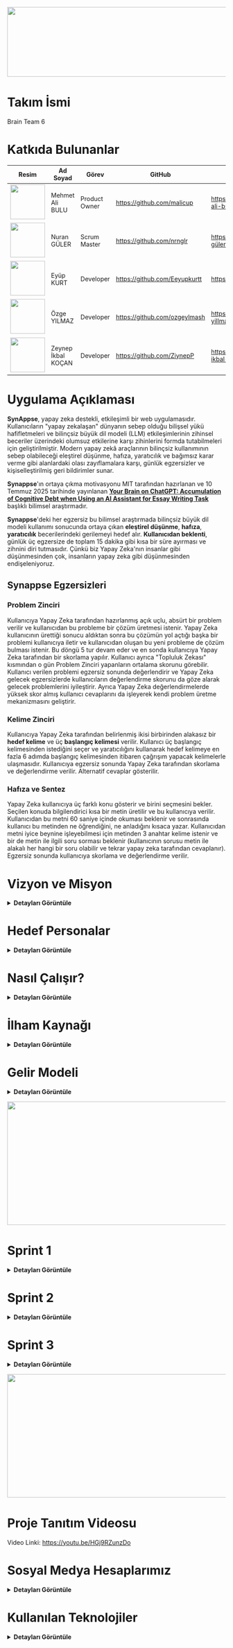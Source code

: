 
<p align="center">
 <img src="project_management/general/headers/logo.png" width="682" height="161"/> 
</p>

# Takım İsmi 

Brain Team 6

# Katkıda Bulunanlar

| Resim | Ad Soyad | Görev | GitHub | Linkedin |
| --- | --- | --- | --- | --- |
| <img src="project_management/general/devpics/mehmet.png" width="80" height="80"/> | Mehmet Ali BULU | Product Owner | https://github.com/malicup | https://www.linkedin.com/in/mehmet-ali-bulu-3b0869257/ |
| <img src="project_management/general/devpics/nuran.png" width="80" height="80"/> | Nuran GÜLER | Scrum Master | https://github.com/nrnglr | https://www.linkedin.com/in/nuran-güler-3439a0262/ |
| <img src="project_management/general/devpics/eyup.png" width="80" height="80"/> | Eyüp KURT | Developer | https://github.com/Eeyupkurtt | https://www.linkedin.com/in/eyupkurt/ |
| <img src="project_management/general/devpics/ozge.png" width="80" height="80"/> | Özge YILMAZ | Developer | https://github.com/ozgeylmash | https://www.linkedin.com/in/ozge-yillmaz/ |
| <img src="project_management/general/devpics/zeynep.png" width="80" height="80"/> | Zeynep İkbal KOÇAN | Developer | https://github.com/ZiynepP | https://www.linkedin.com/in/zeynep-ikbal-ko%C3%A7an-849b4a199/ |

# Uygulama Açıklaması

**SynAppse**, yapay zeka destekli, etkileşimli bir web uygulamasıdır. Kullanıcıların "yapay zekalaşan" dünyanın sebep olduğu bilişsel yükü hafifletmeleri ve bilinçsiz büyük dil modeli (LLM) etkileşimlerinin zihinsel beceriler üzerindeki olumsuz etkilerine karşı zihinlerini formda tutabilmeleri için geliştirilmiştir. Modern yapay zekâ araçlarının bilinçsiz kullanımının sebep olabileceği eleştirel düşünme, hafıza, yaratıcılık ve bağımsız karar verme gibi alanlardaki olası zayıflamalara karşı, günlük egzersizler ve kişiselleştirilmiş geri bildirimler sunar.

**Synappse**'ın ortaya çıkma motivasyonu MIT tarafından hazırlanan ve 10 Temmuz 2025 tarihinde yayınlanan [**Your Brain on ChatGPT: Accumulation of Cognitive Debt when Using an AI Assistant for Essay Writing Task**](https://arxiv.org/pdf/2506.08872) başlıklı bilimsel araştırmadır.

**Synappse**'deki her egzersiz bu bilimsel araştırmada bilinçsiz büyük dil modeli kullanımı sonucunda ortaya çıkan **eleştirel düşünme**, **hafıza**, **yaratıcılık** becerilerindeki gerilemeyi hedef alır. **Kullanıcıdan beklenti**, günlük üç egzersize de toplam 15 dakika gibi kısa bir süre ayırması ve zihnini diri tutmasıdır. Çünkü biz Yapay Zeka'nın insanlar gibi düşünmesinden çok, insanların yapay zeka gibi düşünmesinden endişeleniyoruz.

## Synappse Egzersizleri

### Problem Zinciri
Kullanıcıya Yapay Zeka tarafından hazırlanmış açık uçlu, absürt bir problem verilir ve kullanıcıdan bu probleme bir çözüm üretmesi istenir. Yapay Zeka kullanıcının ürettiği sonucu aldıktan sonra bu çözümün yol açtığı başka bir problemi kullanıcıya iletir ve kullanıcıdan oluşan bu yeni probleme de çözüm bulması istenir. Bu döngü 5 tur devam eder ve en sonda kullanıcıya Yapay Zeka tarafından bir skorlama yapılır. Kullanıcı ayrıca "Topluluk Zekası" kısmından o gün Problem Zinciri yapanların ortalama skorunu görebilir. Kullanıcı verilen problemi egzersiz sonunda değerlendirir ve Yapay Zeka gelecek egzersizlerde kullanıcıların değerlendirme skorunu da göze alarak gelecek problemlerini iyileştirir. Ayrıca Yapay Zeka değerlendirmelerde yüksek skor almış kullanıcı cevaplarını da işleyerek kendi problem üretme mekanizmasını geliştirir.

### Kelime Zinciri
Kullanıcıya Yapay Zeka tarafından belirlenmiş ikisi birbirinden alakasız bir **hedef kelime** ve üç **başlangıç kelimesi** verilir. Kullanıcı üç başlangıç kelimesinden istediğini seçer ve yaratıcılığını kullanarak hedef kelimeye en fazla 6 adımda başlangıç kelimesinden itibaren çağrışım yapacak kelimelerle ulaşmasıdır. Kullanıcıya egzersiz sonunda Yapay Zeka tarafından skorlama ve değerlendirme verilir. Alternatif cevaplar gösterilir.

### Hafıza ve Sentez
Yapay Zeka kullanıcıya üç farklı konu gösterir ve birini seçmesini bekler. Seçilen konuda bilgilendirici kısa bir metin üretilir ve bu kullanıcıya verilir. Kullanıcıdan bu metni 60 saniye içinde okuması beklenir ve sonrasında kullanıcı bu metinden ne öğrendiğini, ne anladığını kısaca yazar. Kullanıcıdan metni iyice beynine işleyebilmesi için metinden 3 anahtar kelime istenir ve bir de metin ile ilgili soru sorması beklenir (kullanıcının sorusu metin ile alakalı her hangi bir soru olabilir ve tekrar yapay zeka tarafından cevaplanır). Egzersiz sonunda kullanıcıya skorlama ve değerlendirme verilir.

# Vizyon ve Misyon

<details>
  <summary><strong>Detayları Görüntüle</strong></summary>

### Vizyon  
Yapay zeka çağında insan zihnini pasif bir kullanıcı olmaktan çıkarıp aktif bir üreticiye dönüştüren; bunu günlük bir alışkanlık haline getiren, bilişsel yetileri koruyan, geliştiren ve bireyin entelektüel bağımsızlığını sürdürülebilir kılan birinci öncelikli dijital zihin sağlığı platformu olmak.

### Misyon
Üretken yapay zekanın günlük yaşamdaki yaygın kullanımıyla ortaya çıkan “bilişsel borçlanma” riskine karşı, bilimsel temellere dayanan, hedef odaklı ve etkileşimli zihinsel egzersizlerle mücadele etmek. Kullanıcının eleştirel düşünme, hafıza, yaratıcılık ve karar verme gibi temel bilişsel yetilerini her gün küçük adımlarla, ama kalıcı biçimde güçlendirmek.

</details>

#  Hedef Personalar

<details>
  <summary><strong>Detayları Görüntüle</strong></summary>

###  Dijital Çağın Çocukları (Örn: İlkokul/Ortaokul Çağı)

**Meslek/Durum**: İlkokul veya ortaokul öğrencileri.

**Motivasyon**: Öğrenmeyi eğlenceli hale getirmek, okul derslerinde daha başarılı olmak ve dijital araçları bilinçli kullanma alışkanlığı edinmek. Ebeveynleri, çocuklarının teknoloji bağımlılığının zihinsel becerilerini olumsuz etkilemesinden endişe duyuyor olabilir.

**Acı Noktaları**: Kolay bilgiye ulaşımın getirdiği ezbercilik, okuduğunu anlama ve yorumlamada zorlanma, dikkat dağınıklığı, yaratıcı oyun ve düşünme süreçlerinde azalma. Okul ödevlerinde veya günlük hayatta kendi başlarına çözüm üretmek yerine hemen internete veya yapay zekaya yönelme eğilimi.

**Synappse'den Beklentisi**: Eğlenceli ve oyunlaştırılmış mini egzersizler aracılığıyla problem çözme, hafıza ve yaratıcılık becerilerini geliştirmek. Günlük rutinlerine kolayca entegre edilebilecek, kısa ve dikkat çekici aktivitelerle zihinsel çevikliklerini artırmak. Ebeveynler için ise çocuklarının zihinsel gelişimini destekleyen, güvenli ve eğitici bir alternatif sunması. Kolay modun varlığı sayesinde, çocukların sıkılmadan ve zorlanmadan katılabilecekleri bir deneyim.

### Yaratıcı Profesyonel (Örn: Dijital Pazarlamacı, Yazılımcı vb.)

**Meslek**: İçerik üreticisi, pazarlama uzmanı, yazılımcı, tasarımcı, araştırmacı.

**Motivasyon**: İşlerinde özgün ve taze fikirler üretme yeteneğini korumak. YZ'nin sunduğu hazır çözümlerin kendi yaratıcı kıvılcımlarını sönümlemesinden endişe duyuyorlar. Günlük yoğun tempoda zihinlerini aktif tutacak pratik yollar arıyorlar.

**Acı Noktaları**: Yaratıcılık tıkanıklığı, rutin işlerde zihinsel yorgunluk, yeni fikirler üretmekte hissedilen pasiflik. YZ'ye olan bağımlılığın uzun vadede kendi özgün düşünce süreçlerini köreltebileceği endişesi.

**Synappse'den Beklentisi**: Güne başlarken veya gün içinde kısa molalarda zihinlerini canlandıracak, yaratıcı düşünme modunu tetikleyecek mini egzersizler. Küçük zorluklarla beyinlerini zinde tutarak, yaratıcı esnekliklerini sürdürme ve ani fikirler üretme kapasitelerini destekleme.

###  Odaklanma Arayan Öğrenci (Örn: Üniversite Öğrencisi, Uzaktan Eğitim Alan)  

**Meslek**: Üniversite öğrencisi, uzaktan eğitim öğrencisi, sınavlara hazırlanan.

**Motivasyon**: Bilgiyi daha iyi akılda tutmak, okuduklarını ve öğrendiklerini derinlemesine anlamak. YZ'nin özet çıkarma gibi kolaylıklarının, aslında bilgiyi işleme ve hatırlama süreçlerini yüzeyselleştirdiğini fark etmiş olabilirler. Odaklanma sorunları ve bilgiye yüzeysel yaklaşım konusunda endişeliler.

**Acı Noktaları**: Uzun süreli odaklanma zorluğu, okuduklarını kısa sürede unutma, bilgiyi kendi cümleleriyle yorumlamakta veya sentezlemekte zorlanma. Sınavlar ve projelerde YZ'ye aşırı güvenme sonucu kendi öğrenme kaslarının zayıfladığını hissetme.

**Synappse'den Beklentisi**: Hafızayı güçlendirmeye yönelik kısa, etkileşimli alıştırmalar. Bilgiyi daha iyi içselleştirmelerine yardımcı olacak, eleştirel okuma ve analiz becerilerini nazikçe geliştirecek günlük görevler. Öğrenme süreçlerindeki küçük aksaklıkları gidermek için pratik bir destek.



###  Bilinçli Teknoloji Kullanıcısı (Örn: Farkediyorum, Gelişiyorum)

**Meslek**: Çeşitli (yönetici, ebeveyn, serbest çalışan)

**Motivasyon**: Dijital araçların ve YZ'nin getirdiği kolaylıkların kendi bağımsız düşünme ve karar verme süreçlerini nasıl etkilediğini merak eden, bu konuda bilinçli adımlar atmak isteyen kişiler. Zihinsel keskinliklerini korumak ve "dijital beynimi tembelleştiriyor mu?" sorusuna yanıt arıyorlar.

**Acı Noktaları**: Günlük kararlarda dahi YZ'ye veya internete başvurma alışkanlığı, kendi başına çözüm üretme cesaretinde azalma hissi. Zihinsel "otomatik pilot" modundan çıkma ihtiyacı. Odaklanma süresinin kısalması.

**Synappse'den Beklentisi**: Günlük rutinlerine kolayca entegre edebilecekleri, zihinsel çevikliklerini artıracak ve bağımsız karar verme kaslarını nazikçe çalıştıracak kısa egzersizler. YZ'nin olası olumsuz etkilerine karşı küçük bir zihinsel antrenman niteliğinde bir uygulama.

</details>

#  Nasıl Çalışır?

<details>
  <summary><strong>Detayları Görüntüle</strong></summary>

1. **Giriş / Kayıt**  
   Kullanıcı e-posta veya sosyal giriş ile kayıt olur ya da giriş yapar.

2. **Egzersiz Seçimi**  
   Kullanıcı aşağıdaki egzersizlerden birni seçer ve beynini geliştirmee başlar:  

    **Problem Zinciri:**  
    - Yapay Zeka absürt ve açık uçlu bir problem sunar.
    - Kullanıcı çözüm üretir → yeni bir problem doğar → tekrar çözüm üretir. (Toplam 5 tur)
    - Yapay Zeka, üretkenlik, tutarlılık ve özgünlük gibi ölçütlere göre skor verir.
    - Kullanıcı egzersizi değerlendirir (1-5 yıldız + yorum opsiyonu).
    - “Topluluk Zekası” ekranında kendi skorunu ortalamayla karşılaştırır.

    **Kelime Zinciri:**  
    -  Kullanıcıya 3 başlangıç kelimesi + 1 hedef kelime verilir.
    -  Başlangıç kelimesini seçer → 6 adıma kadar çağrışım zinciri kurar.
    -  Her adımda önceki kelimeye çağrışımsal olarak bağlı yeni kelime girilir.
    -  Egzersiz sonunda Yapay Zeka:
        1. Zincirin mantıksal akışını analiz eder.
        2. Yaratıcılık ve çağrışım puanı verir.
        3. Alternatif çözümler ve örnek zincirler gösterir.
        
    **Hafıza ve Sentez:**  
    -  Kullanıcıya 3 konu başlığı sunulur (örneğin: “Yapay Zeka Tarihi”, “Bilinç ve Beyin”, “Eleştirel Düşünme Teorileri”).
    -  Seçilen konuda 1 dakikalık okunabilir bir metin verilir.
    -  60 saniye sayaç başlar.
    -  Süre dolunca:
        1. “Ne anladın?” kutucuğu çıkar → kısa özet yazılır.
        2. 3 anahtar kelime seçmesi istenir.
        3. Metne dair bir soru üretmesi istenir.
    -  Yapay Zeka:
        1. Cevapları analiz eder, skorlama yapar.
        2. Sorulan soruya yanıt verir.

3. **Günlük Özet & Gelişim**  
    - 3 egzersiz de tamamlanınca:
       1. “Bugünlük görev tamamlandı!” ekranı gösterilir.
       2. Günlük streak güncellenir (örnek: “8 gündür aralıksız egzersiz yapıyorsun!”).
       3. Kullanıcının tüm egzersizlerden aldığı skorlar özetlenir.
       4. Gelişim analizi sunulur (örnek: “Yaratıcılık puanın bu hafta %18 arttı”).

Bu yapı sayesinde **Synappse**, yalnızca bir beyin egzersizi aracı değil; **kişisel, bilimsel ve sürdürülebilir bir zihinsel gelişim platformudur.**

</details>

# İlham Kaynağı

<details>
  <summary><strong>Detayları Görüntüle</strong></summary>

Projemiz, MIT Media Lab tarafından yürütülen **"Your Brain on ChatGPT: Accumulation of Cognitive Debt..."** başlıklı akademik çalışmanın bulgularını temel almaktadır. Bu çalışma, YZ asistanlarının kullanımının kısa vadede bilişsel yükü azaltsa da, uzun vadede ciddi bilişsel maliyetler yarattığını ortaya koymuştur. Biz bu temel sorunu **"Bilişsel Borçlanma"** olarak adlandırıyoruz.

### Bilişsel borçlanmanın temel belirtileri ve hedeflediğimiz problemler şunlardır:

1. **Eleştirel Düşünme ve Problem Çözme Becerilerinde Azalma:**  
YZ'nin sunduğu hazır, sentezlenmiş ve tekil cevaplar, beynin karmaşık sorunları analiz etme, farklı bakış açılarını değerlendirme, argümanlardaki hataları tespit etme ve özgün çözümler üretme yeteneğini zayıflatır.  

2. **Hafıza Zayıflığı ve Yüzeysel Öğrenme:**  
Bilgiyi araştırma, anlama ve kendi kelimelerimizle yeniden yapılandırma süreci, bilginin kalıcı hafızaya kaydedilmesini sağlar. YZ bu süreci atlayarak bilgiyi doğrudan sunduğunda, öğrenme ve hatırlama süreçleri yüzeyselleşir. Çalışma, YZ kullananların yazdıkları metinlerden dakikalar sonra bile alıntı yapamadığını göstermiştir.  

3. **Yaratıcılık ve Özgün Düşüncenin Körelmesi:**  
Çalışmanın EEG verileri, YZ kullanımının beynin yaratıcılıkla ilişkili sinirsel ağlarının daha az aktif olmasına neden olduğunu göstermektedir. YZ'nin genellikle en "olasılıklı" ve tahmin edilebilir çıktıları üretmesi, zamanla kalıpların dışında düşünme (divergent thinking) yeteneğimizi köreltebilir.  

4. **Bağımsız Karar Verme Yeteneğinde Gerileme:**  
Beynin planlama, organizasyon, izleme ve karar verme gibi yürütücü işlevlerle (executive functions) ilgili bölgeleri, YZ kullanımıyla daha az aktif hale gelir. Bu durum, gelecekte YZ olmadan bir görevi baştan sona planlama ve yönetme konusunda zorluklar yaşanmasına neden olabilir.

Kaynak: [Your Brain on ChatGPT: Accumulation of Cognitive Debt | MIT](https://arxiv.org/pdf/2506.08872v1)

</details>

# Gelir Modeli
<details>
  <summary><strong>Detayları Görüntüle</strong></summary>

SynAppse, bireysel ve kurumsal kullanıcılar için sürdürülebilir bir gelir modeli sunar. Model; freemium yapı, kurumsal lisanslama ve topluluk destekli bağış sistemlerinden oluşur.

## Freemium Modeli (Bireysel Kullanıcılar)

Bireysel kullanıcılar için temel egzersizler ücretsiz sunulurken, gelişmiş özellikler premium sürümle birlikte gelir.

### Ücretsiz Sürüm:
- Günlük 3 egzersize erişim (Problem Zinciri, Kelime Zinciri, Hafıza & Sentez)
- Temel skor ve değerlendirme
- Topluluk ortalaması ile karşılaştırma

### Premium Sürüm:
- Kişisel gelişim grafikleri (günlük/haftalık/aylık ilerleme)
- Geçmiş skor analizleri
- Egzersiz öneri motoru (kişiselleştirilmiş zorluk seviyesi)
- Alternatif örnek cevaplar ve yaratıcılık galerisi
- Ekstra Avatar ve arayüz kişiselleştirme (rozetler, renk temaları)
- İstatistiklerle destekli geri bildirimler

**Fiyatlandırma:**
- Aylık: 49₺
- Yıllık: 399₺ (2 ay bedava)

---

## Kurumsal Lisanslama ve Eğitim Paketleri

Eğitim kurumları ve şirketler için toplu lisans modeliyle zihinsel beceri gelişimi desteklenir.

### Eğitim Kurumları için:
- Sınıf bazlı egzersiz planlama
- Öğretmen / yönetici paneli (performans takibi, grup içi analizler)
- Ebeveyn modu (isteğe bağlı)
- Yaşa uygun egzersiz setleri

### Şirketler için:
- Kurumsal dashboard ile bilişsel beceri izleme
- Eğitim ve workshop destekli kurumsal entegrasyon
- Çalışan gelişimi raporları

**Fiyatlandırma (öneri):**
- 50 kullanıcıya kadar: Aylık 999₺
- 200 kullanıcıya kadar: Aylık 2999₺
- 500+ kullanıcı: Özel teklif

---

## Topluluk Destekli Model

Açık kaynak odaklı gelişim sürecini desteklemek için topluluk katkıları ve bağış mekanizmaları sunulur.

- Bağış karşılığı rozetler ve isim listesi
- “Topluluğa Destek Verenler” sayfası
- Sürdürülebilirlik raporu (bağışlar nereye harcanıyor?)

---

## Basit Finansal Modelleme (Yıllık Tahmin)

| Gelir Kalemi                  | Tahmini Kullanıcı | Fiyat (yıllık) | Tahmini Gelir |
|------------------------------|-------------------|----------------|----------------|
| Bireysel Premium Abonelik    | 3.000             | 399₺           | 1.197.000₺     |
| Kurumsal Lisans (10 okul)    | 10                | 6.000₺         | 60.000₺        |
| Kurumsal Lisans (5 şirket)   | 5                 | 15.000₺        | 75.000₺        |
| Topluluk Bağışları (yıllık)  | -                 | -              | 15.000₺        |
| **Toplam Yıllık Gelir**      |                   |                | **1.347.000₺** |

> Bu model ilk yıl için minimum senaryoya dayalıdır. Yalnızca %2-5 dönüşüm oranları varsayılmıştır. Kullanıcı sayısı ve bilinirlik arttıkça gelir potansiyeli ciddi şekilde artacaktır.

---

**Not:** Bu gelir modeli, SynAppse'ın sosyal etkisini önceliklendiren yaklaşımıyla çelişmeden, sürdürülebilirliği hedeflemektedir. Elde edilen gelirler; egzersiz çeşitliliğinin artırılması, gelişmiş yapay zeka destekli analizler ve akademik iş birlikleri için kullanılacaktır.

</details>

<p align="center">
 <img src="project_management/general/headers/github_sprints.png" width="830" height="285"/> 
</p>

# Sprint 1
<details>
  <summary><strong>Detayları Görüntüle</strong></summary>

### Sprint Bilgileri
- Sprint Başlangıç Tarihi: 24.06.2025  
- Sprint Bitiş Tarihi: 06.07.2025  
- Sprint Süresi: 13 Gün 
- Takım: Brain Team 6  

---

### Sprint Review

**Sprint İçindeki Beklenen Puan Tamamlanması:**

- **Hedeflenen Puan:** *135 Puan*

**Puan Tamamlama Mantığı:**

- Toplamda **1000 puanlık** genel hedef belirlendi.
- **1. Sprint**: Fikir üretimi, planlama ve tasarım odaklı olduğu için **135 puan** hedeflendi ve tamamlandı.  
- **2. Sprint**: Kodlama, API entegrasyonu ve temel işlevlerin geliştirilmesi için **480 puan** hedeflenmektedir.  
- **3. Sprint**: Entegrasyon, test ve son düzeltmeler için **385 puanlık** bir hedef öngörülmektedir.

### Sprint Review Görselleri

<p align="center">
  <img src="project_management/sprint1_documents/Sprint_Board1.jpg" width="644" height="650"/>  
  <br><strong>Sprint Board 1 </strong>
</p>

<p align="center">
  <img src="project_management/sprint1_documents/Sprint_Board2.jpg" width="644" height="650"/>  
  <br><strong>Sprint Board (Devamı) </strong>
</p>

<p align="center">
  <img src="project_management/sprint1_documents/Burndown_Chart.jpg" width="644" height="650"/>  
  <br><strong>Burndown Chart</strong>
</p>

<p align="center">
  <img src="project_management/sprint1_documents/Home_Page.jpg" width="644" height="650"/>  
  <br><strong>Home Page</strong>
</p>

<p align="center">
  <img src="project_management/sprint1_documents/Login_Page.jpg" width="644" height="650"/>  
  <br><strong>Login Page</strong>
</p>

---

### Daily Scrum

**Sprint 1 Günlük İş Takibi**

| Gün | Tarih       | Yapılan İşler                                                   | Tamamlanan Görev(ler)                                               | Puan |
|-----|-------------|------------------------------------------------------------------|----------------------------------------------------------------------|------|
| 1   | 24.06.2025  | Sprint başlatıldı, proje konsepti oluşturuldu                   | Proje konsepti belirleme                                            | 15   |
| 2   | 25.06.2025  | Ana fikir netleştirildi, problem tanımı yazıldı                 | Proje fikrinin oluşturulması                                        | 15   |
| 3   | 26.06.2025  | Rol dağılımları yapıldı, görev paylaşımı netleşti               | Takım içi görev ve rol dağılımı                                     | 15   |
| 4   | 27.06.2025  | Uygulama özelleştirildi, teknik araştırmalara başlandı          | Uygulama fikrinin özelleştirilmesi + Teknik araştırma (kısmen)     | 10   |
| 5   | 28.06.2025  | Teknik araştırma tamamlandı                                     | Teknik araştırmaların tamamı                                       | 10   |
| 6   | 29.06.2025  | Logo çizildi, GitHub yapısı oluşturuldu                         | Logo tasarımı + README & GitHub yapısı                             | 10   |
| 7   | 30.06.2025  | Dokümantasyon taslağı hazırlandı                                | Taslak dokümantasyon                                               | 10   |
| 8   | 01.07.2025  | Backend API bağlantısı taslaklandı                              | API bağlantısı backend taslakları                                  | 5    |
| 9   | 02.07.2025  | Login sayfası Figma’da tasarlandı                               | Login sayfası tasarımı                                             | 5    |
| 10  | 03.07.2025  | Header tasarımı tamamlandı                                      | Web sayfası header tasarımı                                        | 5    |
| 11  | 04.07.2025  | Burndown chart çizildi, sprint dokümantasyonu yapıldı           | Chart + Sprint 1 dökümanı                                          | 10   |
| 12  | 05.07.2025  | Landing page tasarımı başlatıldı                                | Landing page tasarımına başlanması                                 | 5    |
| 13  | 06.07.2025  | Feature listesi çıkarıldı, sprint sonlandırıldı                 | Feature listesi (in progress)                                      | 5    |

**Toplam Puan:** 135

<p align="center">
  <img src="project_management/sprint1_documents/WhatsApp_Chat1.jpg" width="644" height="650"/>  
  <br><strong>WhatsApp Chat</strong>
</p>

<p align="center">
  <img src="project_management/sprint1_documents/WhatsApp_Chat2.jpg" width="644" height="650"/>  
  <br><strong>WhatsApp Chat</strong>
</p>

- UI tasarımlarında Figma kullanılmasına karar verildi.
- Proje yönetim aracı olarak Miro kullanılmasına karar verildi.
- Günlük scrum toplantıları, takımın müsaitlik durumuna göre WhatsApp ve Google Meets üzerinden gerçekleştirildi.
- Giriş sistemi için E-posta kullanılmasına karar verildi.

---

### Sprint Retrospektive

**Neler iyi gitti?**

• Takım içi iletişim güçlüydü: Fikir alışverişleri hızlı ve verimliydi, herkes birbirine destek oldu.  
• Roller netti, görev dağılımı oturdu: Herkes kendi sorumluluk alanını biliyordu ve bu, işlerin düzenli ilerlemesini sağladı.  
• Teknik araştırma süreci çok verimli geçti: Django, yapay zeka entegrasyonu ve frontend teknolojileri hakkında önemli bilgiler edindik, bu da sonraki adımlar için sağlam bir temel oluşturdu.

**Neler geliştirilmeli?**

• **Yapay Zeka Egzersizlerinin Kalitesi ve Çeşitliliği:** Belirlenen 4 zihinsel problem ile uyum daha iyi analiz edilmeli.  
• **Kullanıcı Geri Bildirim Mekanizması:** Geri bildirim toplayacak mekanizmalar entegre edilmeli.  
• **Frontend Kullanıcı Deneyimi (UX):** Web uyumluluk ve sezgisel arayüz gözden geçirilmeli.  
• **Hata Ayıklama ve Test Süreçleri:** Yapay zekâ ile backend etkileşimleri için sistematik test yapısı kurulmalı.  
• **Teknik Borç Yönetimi:** Kod tekrarları azaltılmalı, kod açıklamaları ve yorumlar düzenli hâle getirilmeli.

**Bir sonraki sprintte:**

• Zaman yönetimi iyileştirilecek, tahminler daha gerçekçi yapılacak.  
• MVP için her zihinsel problem alanına ait 2 egzersiz tamamlanacak.  
• Kullanıcı geri bildirim sistemi entegre edilecek.

</details>

# Sprint 2

<details>
  <summary><strong>Detayları Görüntüle</strong></summary>

### Sprint 2 Bilgileri
- Sprint Başlangıç Tarihi: 08.07.2025  
- Sprint Bitiş Tarihi: 20.07.2025  
- Sprint Süresi: 12 Gün 
- Takım: Brain Team 6

  Puan Tamamlama Mantığı:
  **2. Sprint**: Kodlama, API entegrasyonu ve temel işlevlerin geliştirilmesi için **480 puan** hedeflenmektedir.

  

### Sprint 2 Review Görselleri

<p align="center">
  <img src="project_management/sprint2_documents/sprint2_Board-1.jpeg" width="644" height="650"/>  
  <br><strong>Sprint Board 2.1 </strong>
</p>

<p align="center">
  <img src="project_management/sprint2_documents/sprint2_Board-2.jpeg" width="644" height="650"/>  
  <br><strong>Sprint Board 2.2 </strong>
</p>

<p align="center">
  <img src="project_management/sprint2_documents/Burndown_Chart2.jpeg" width="644" height="650"/>  
  <br><strong>Burndown Chart</strong>
</p>

<p align="center">
  <img src="project_management/sprint2_documents/Home_Page2.jpeg" width="644" height="750"/>  
  <br><strong>Landing Page</strong>
</p>

<p align="center">
  <img src="project_management/sprint2_documents/demo1.gif" width="644" height="650"/>  
  <br><strong>Landing Page GIF</strong>
</p>

<p align="center">
  <img src="project_management/sprint2_documents/demo2.gif" width="644" height="650"/>  
  <br><strong>Egzersiz Seçim Sayfası</strong>
</p>

<p align="center">
  <img src="project_management/sprint2_documents/Temporal_Lob.jpeg" width="644" height="650"/>  
  <br><strong>Yaratıcılık Egzerzisi Demo</strong>
</p>

<p align="center">
  <img src="project_management/sprint2_documents/Temporal_Lob2.jpeg" width="644" height="650"/>  
  <br><strong>Yaratıcılık Egzersizi Paneli demo</strong>
</p>

<p align="center">
  <img src="project_management/sprint2_documents/Lob_cıkt.jpeg" width="644" height="650"/>  
  <br><strong>Egzersiz Sonrası AI Feedback Demo</strong>
</p>

<p align="center">
  <img src="project_management/sprint2_documents/WhatsApp_chat3.jpeg" width="644" height="650"/>  
  <br><strong>Yapılan Görüşmeler</strong>
</p>
---

**Sprint 2 Günlük İş Takibi**

| Gün | Tarih       | Yapılan İşler                                                   | Tamamlanan Görev(ler)                                               | Puan |
|-----|-------------|------------------------------------------------------------------|----------------------------------------------------------------------|------|
| 1   | 07.07.2025  | Landing page Figma tasarımına başlandı ve ilk taslaklar oluşturuldu | -                                                                   | 10   |
| 2   | 08.07.2025  | Tasarım ilerletildi, landing page frontend kodlamasına geçildi  | -                                                                   | 20   |
| 3   | 09.07.2025  | Landing page kodlama devam etti, egzersiz sayfası tasarımı başlatıldı | -                                                               | 20   |
| 4   | 10.07.2025  | Egzersiz sayfası tasarımı tamamlandı, kodlamaya geçildi         | Landing page tasarımı + kodlama                                    | 30   |
| 5   | 11.07.2025  | Egzersiz sayfası kodlaması yapıldı, login/sign up sayfaları tasarlandı | Egzersiz sayfası tasarımı + kodlama                           | 30   |
| 6   | 12.07.2025  | Login/sign up frontend kodlama ve Django bağlantısı sağlandı    | Login & Sign up kodlama + backend bağlantısı                       | 30   |
| 7   | 13.07.2025  | AI destekli lob simülasyonu başlatıldı, temel işlevler oluşturuldu | AI destekli lob simülasyon taslağı                               | 30   |
| 8   | 14.07.2025  | AI destekli lob soruları backend'e bağlandı ve test edildi      | Backend bağlantısı + test                                          | 40   |
| 9   | 15.07.2025  | Frontal lob testleri yapıldı, GitHub branch yapısı kuruldu      | Frontal lob testi + GitHub branch yapısı                          | 40   |
| 10  | 16.07.2025  | Yapay zeka modeli araştırması yapıldı, frontal lob geliştirildi | Proje uyumluluğu araştırması + frontal lob geliştirme             | 40   |
| 11  | 17.07.2025  | Oksipital ve parietal loblar geliştirildi                       | Oksipital + parietal lob                                          | 40   |
| 12  | 18.07.2025  | Temporal lob geliştirildi, son testler yapıldı                  | Temporal lob                                                       | 30   |
| 13  | 19.07.2025  | Son kontroller ve eksik işler tamamlandı                        | Kalan küçük görevler                                              | 30   |
| 14  | 20.07.2025  | Sprint 2 raporu ve dokümantasyonu hazırlandı                    | Sprint kapanışı + raporlama                                       | 10   |

**Toplam Puan:** 400

### Sprint Retrospektive

**Neler iyi gitti?**

• Planlanan her gün Google Meet'de buluşuldu, asla aksama olmadı.  
• Takım üyelerinin meşguliyetlerine göre görev dağılımı iyi yapıldı, herkes görevini yerine getirdi.
• Proje geliştirme aşamasında kullanılan teknolojileri daha önce kullanmayan takım arkadaşlarının öğrenme süreci iyi geçti, hızlı bir şekilde adapte oldular.

**Neler geliştirilmeli?**

• **Yapay Zeka'dan Alınan Geri Dönüşler:** Promptlar üzerine daha fazla düşünülmeli ve iyi bir fine tuning yapılmalı.  
• **Geliştirme Hızı:** Sprint 3'e girerken geliştirme hızı en üst seviyeye çıkarılmalı.  
• **Geliştirme Planlaması** Projenin kalan geliştirme kısımları iyi bir şekilde adımlara bölünmeli ve planlanmalı.   
• **Teknik Borç Yönetimi:** Kod satırları düzenlemeli ve clean code prosedürlerinin uygulandığından emin olunmalı.

**Bir sonraki sprintte:**

• Ekip görevlendirilmesi çok net yapılacak.  
• Lob isimlendirilmesinden vazgeçilip, egzersiz isimlendirilmesine geçilecek.  
• Yapay zekadan alınan yanıtların iyileştirilmesi için detaylı araştırmalar yapılacak.
• Backend ve Frontend birleştirilecek.


</details>

# Sprint 3

<details>
  <summary><strong>Detayları Görüntüle</strong></summary>
 
### Sprint Bilgileri
- Sprint Başlangıç Tarihi: 20.07.2025  
- Sprint Bitiş Tarihi: 03.08.2025  
- Sprint Süresi: 14 Gün 
- Takım: Brain Team 6  

---

### Sprint Review

**Sprint İçindeki Beklenen Puan Tamamlanması:**

- **Hedeflenen Puan:** *385 Puan*
- **3. Sprint**: Entegrasyon, test ve son düzeltmeler için **385 puanlık** bir hedef öngörülmektedir.

### Sprint Review Görselleri

<p align="center">
  <img src="project_management/sprint3_documents/sprint3_board.jpg" width="644" height="650"/>  
  <br><strong>Sprint Board 1 </strong>
</p>

<p align="center">
  <img src="project_management/sprint3_documents/burndown_chart.jpg" width="644" height="650"/> 
  <br><strong>Burndown Chart</strong>
</p>

<p align="center">
  <img src="project_management/sprint3_documents/giris_yap.png" width="644" height="650"/>  
  <br><strong>Giriş Yap Ekranı</strong>
</p>

<p align="center">
  <img src="project_management/sprint3_documents/kayıt_ol.png" width="644" height="650"/>  
  <br><strong>Kayıt Ol Ekranı</strong>
</p>

<p align="center">
  <img src="project_management/sprint3_documents/problem_zinciri.png" width="644" height="650"/>  
  <br><strong>Problem Zinciri Egzersiz Sayfası</strong>
</p>

<p align="center">
  <img src="project_management/sprint3_documents/kelime_koprusu.png" width="644" height="650"/>  
  <br><strong>Kelime Köprüsü Egzersiz Sayfası</strong>
</p>

<p align="center">
  <img src="project_management/sprint3_documents/hafiza_sentez.png" width="644" height="650"/>  
  <br><strong>Hafıza ve Sentez Egzersiz Sayfası</strong>
</p>

---

### Daily Scrum

**Sprint 3 Günlük İş Takibi**

| Gün | Tarih       | Yapılan İşler                                                    | Tamamlanan Görev(ler)                                                | Puan |
|-----|-------------|------------------------------------------------------------------|----------------------------------------------------------------------|------|
| 1   | 21.07.2025  | Sosyal medya hesapları açıldı, geri bildirim formu hazırlandı    | Görev 1-2                   | 10   |
| 2   | 22.07.2025  | Egzersiz sistemi güncellemesi başlatıldı                         | Görev 3 (başlangıç)         | 10   |
| 3   | 23.07.2025  | Egzersiz sistemi UI tasarımı ve frontend tasarımı başlatıldı     | Görev 5-6 (başlangıç)       | 30   |
| 4   | 24.07.2025  | Egzersiz sistemleri tamamlandı                                   | Görev 4                     | 50   |
| 5   | 25.07.2025  | Egzersiz UI tasarımı tamamlandı, frontend tasarımı ilerletildi   | Görev 5-6 (devam)           | 50   |
| 6   | 26.07.2025  | Backend ve frontend bağlantısı başlatıldı, commit yapıldı        | Görev 7-8                   | 40   |
| 7   | 27.07.2025  | Profil sayfası UI tasarımına başlandı                            | Görev 9 (başlangıç)         | 35   |
| 8   | 28.08.2025  | Profil sayfası frontend kodlaması başlatıldı, commit yapıldı     | Görev 10                    | 15   |
| 9   | 29.08.2025  | Profil sayfası ek özellikleri (rozet sistemi) tasarlandı         | Görev 11 (başlangıç)        | 25   |
| 10  | 30.08.2025  | Auth sistemi kuruldu, rozet sistemi tamamlandı                   | Görev 11-12                 | 30   |
| 11  | 31.08.2025  | Fine tuning sorunları üzerinde çalışıldı                         | Görev 13 (başlangıç)        | 40   |
| 12  | 01.08.2025  | Fine tuning sorunları tamamlandı, son testler yapıldı            | Görev 13 bitiş              | 30   |
| 13  | 02.08.2025  | Sprint dokümantasyonu hazırlandı                                 | Sprint 3 kapanış            | 10   |
| 14  | 03.08.2025  | Final kontrol ve rapor sunumu yapıldı                            | Kalan işler kapandı         | 10   |

**Toplam Puan:** 385

- Egzersizlerde önemli değişikliklere gidildi.(Lob'dan egzersize değil de egzersizlerden lob'lara bir yol izlendi)
- Egzersiz sayısı 3'e düşürüldü, görsel üretme modelin kullanımından ve tutarsızlıklardan dolayı vazgeçildi.
- Egzersiz, Giriş ve Kayıt ol sayfalarında önemli tasarımsal değişikliklere gidildi.
- Gerçekleştirmeyi planladığımız bazı fikirlerden vazgeçildi.

---

### Sprint Retrospektive

**Neler iyi gitti?**

• Burndown grafiği neredeyse planlanan ideal eğriyle aynı ilerledi, sprint boyunca büyük gecikme yaşanmadı.

• Takım iletişimi güçlüydü; görev dağılımları net yapıldı, herkes kendi sorumluluğunu zamanında yerine getirdi.  

• Frontend ve backend tamamen entegre edildi; proje ana işlevleriyle kullanılabilir hale geldi.

• Önceki sprintlerde öğrenilen teknolojiler (Django, AI entegrasyonu, UI tasarımı) bu sprintte çok daha verimli kullanıldı.


**Neler Geliştirilmeli?**

• Fine tuning süreci beklenenden uzun sürdü; AI yanıtlarını optimize etmek için daha erken başlanmalıydı.

• Tasarım ve frontend aynı anda ilerlerken merge çatışmaları yaşandı; sonraki projelerde bu süreçler sıraya konmalı.

• Profil sayfası ek özellikleri (rozet, AI feedback) planın sonuna bırakıldığı için aceleyle tamamlandı, daha iyi önceliklendirilebilirdi.

**Sonuç / Genel Değerlendirme**

• Sprint hedefleri başarıyla tamamlandı ve proje bitiş kriterleri karşılandı.

• Ana modüller (egzersiz sistemi, kullanıcı yönetimi, profil özellikleri, AI entegrasyonu) çalışır durumda.

• Projenin teslimi için son kontroller ve dokümantasyon tamamlandı.

**Öneriler (Gelecek Kullanım ve Bakım için)**

• AI modelinin çıktıları düzenli aralıklarla test edilmeli, prompt ayarlamaları periyodik yapılmalı.

• Kullanıcı geri bildirim formlarından gelen veriler analiz edilerek sonraki versiyonlar planlanmalı.

</details>

<p align="center">
 <img src="project_management/general/headers/github_footer.png" width="830" height="285"/> 
</p>

# Proje Tanıtım Videosu  
Video Linki: https://youtu.be/HGj9RZunzDo

# Sosyal Medya Hesaplarımız
<details>
  <summary><strong>Detayları Görüntüle</strong></summary>

[Instagram](https://www.instagram.com/synappseweb)

[TikTok](https://www.tiktok.com/@synappseweb)

[Linkedin](https://www.linkedin.com/company/synappseweb)

[YouTube](https://www.youtube.com/channel/UCowqPSQxeJjx99lM42pPAWQ)

</details>

# Kullanılan Teknolojiler  
<details>
  <summary><strong>Detayları Görüntüle</strong></summary>

| **Katman**        | **Teknoloji**                               |
|-------------------|--------------------------------------------|
| **Frontend**      | HTML, Tailwind CSS, |
| **Backend**       | Python, Django  |
| **API / Yapay Zekâ** | Gemini API |
| **Veritabanı**    | SQLite |

</details>
